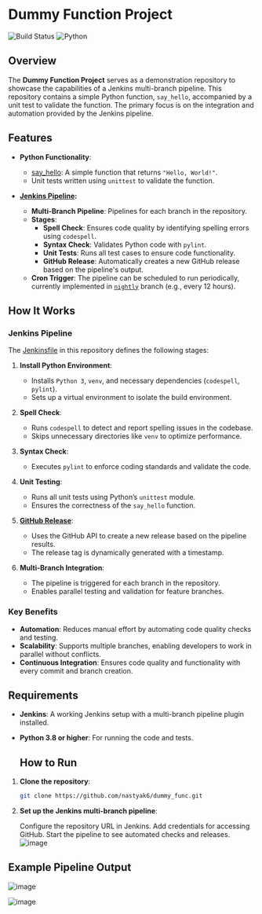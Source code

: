 # Dummy Function Project

![Build Status](https://img.shields.io/badge/build-passing-brightgreen) ![Python](https://img.shields.io/badge/python-3.8+-blue)

## Overview

The **Dummy Function Project** serves as a demonstration repository to showcase the capabilities of a Jenkins multi-branch pipeline. This repository contains a simple Python function, `say_hello`, accompanied by a unit test to validate the function. The primary focus is on the integration and automation provided by the Jenkins pipeline.

## Features

- **Python Functionality**:
  - [say_hello](https://github.com/nastyak6/dummy_func/blob/main/test_hello.py): A simple function that returns `"Hello, World!"`.
  - Unit tests written using `unittest` to validate the function.
  
- **[Jenkins Pipeline](https://github.com/nastyak6/dummy_func/blob/main/Jenkinsfile):**
  - **Multi-Branch Pipeline**: Pipelines for each branch in the repository.
  - **Stages**:
    - **Spell Check**: Ensures code quality by identifying spelling errors using `codespell`.
    - **Syntax Check**: Validates Python code with `pylint`.
    - **Unit Tests**: Runs all test cases to ensure code functionality.
    - **GitHub Release**: Automatically creates a new GitHub release based on the pipeline's output.
  - **Cron Trigger**: The pipeline can be scheduled to run periodically, currently implemented in [`nightly`](https://github.com/nastyak6/dummy_func/tree/nightly)  branch (e.g., every 12 hours).

## How It Works

### Jenkins Pipeline
The [Jenkinsfile](https://github.com/nastyak6/dummy_func/blob/main/Jenkinsfile) in this repository defines the following stages:
1. **Install Python Environment**:
   - Installs `Python 3`, `venv`, and necessary dependencies (`codespell`, `pylint`).
   - Sets up a virtual environment to isolate the build environment.
   
2. **Spell Check**:
   - Runs `codespell` to detect and report spelling issues in the codebase.
   - Skips unnecessary directories like `venv` to optimize performance.

3. **Syntax Check**:
   - Executes `pylint` to enforce coding standards and validate the code.

4. **Unit Testing**:
   - Runs all unit tests using Python’s `unittest` module.
   - Ensures the correctness of the `say_hello` function.

5. **[GitHub Release](https://github.com/nastyak6/dummy_func/releases)**:
   - Uses the GitHub API to create a new release based on the pipeline results.
   - The release tag is dynamically generated with a timestamp.

6. **Multi-Branch Integration**:
   - The pipeline is triggered for each branch in the repository.
   - Enables parallel testing and validation for feature branches.

### Key Benefits
- **Automation**: Reduces manual effort by automating code quality checks and testing.
- **Scalability**: Supports multiple branches, enabling developers to work in parallel without conflicts.
- **Continuous Integration**: Ensures code quality and functionality with every commit and branch creation.

## Requirements

- **Jenkins**: A working Jenkins setup with a multi-branch pipeline plugin installed.
- **Python 3.8 or higher**: For running the code and tests.


  ## How to Run

1. **Clone the repository**:
   ```bash
   git clone https://github.com/nastyak6/dummy_func.git
   
2. **Set up the Jenkins multi-branch pipeline**:

    Configure the repository URL in Jenkins.
    Add credentials for accessing GitHub.
    Start the pipeline to see automated checks and releases.
   ![image](https://github.com/user-attachments/assets/075d984a-55e2-4ed7-8439-e4df36dc925c)



## Example Pipeline Output
![image](https://github.com/user-attachments/assets/fb964e4c-0282-4cd1-a219-4d1ebcff5f72)

![image](https://github.com/user-attachments/assets/4afa636d-7eb7-4906-85ff-cba2be050cd7)




